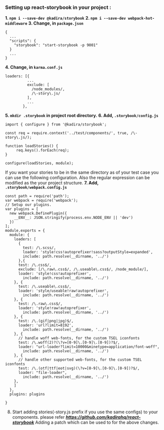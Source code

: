 ### Setting up react-storybook in your project : 

 **1. `npm i --save-dev @kadira/storybook`**
 **2. `npm i --save-dev webpack-hot-middleware`**
 **3. Change, in `package.json`** 
```
{
  ...
  "scripts": {
    "storybook": "start-storybook -p 9001"
  }
  ...
}
```
**4. Change, in `karma.conf.js`**
```
loaders: [{
          ...
          exclude: [
          	/node_modules/,
          	/\-story\.js/
          ],
          ...
        },
```
**5.  `mkdir .storybook` in project root directory.**
**6.  Add, `.storybook/config.js`**
```
import { configure } from '@kadira/storybook';

const req = require.context('../test/components/', true, /\-story\.js/);

function loadStories() {
	 req.keys().forEach(req);
}

configure(loadStories, module);

```
If you want your stories to be in the same directory as of your test case you can use the following configuration. Also the regular expression can be modified as the your project structure. 
**7. Add, `.storybook/webpack.config.js`**
```
const path = require('path');
var webpack = require('webpack');
// Setup our plugins.
var plugins = [
  new webpack.DefinePlugin({
    __ENV__: JSON.stringify(process.env.NODE_ENV || 'dev')
  })
];
module.exports = {
  module: {
    loaders: [
      {
      	test: /\.scss/,
      	loader: 'style!css!autoprefixer!sass?outputStyle=expanded',
        include: path.resolve(__dirname, '../')
      },{
      test: /\.css$/,
      exclude: [/\.raw\.css$/, /\.useable\.css$/, /node_module/],
      loader: 'style!css!autoprefixer',
        include: path.resolve(__dirname, '../')
    }, {
      test: /\.useable\.css$/,
      loader: 'style/useable!raw!autoprefixer',
        include: path.resolve(__dirname, '../')
    }, {
      test: /\.raw\.css$/,
      loader: 'style!raw!autoprefixer',
        include: path.resolve(__dirname, '../')
    }, {
      test: /\.(gif|png|jpg)$/,
      loader: 'url?limit=8192',
        include: path.resolve(__dirname, '../')
    }, {
      // handle woff web-fonts, for the custom TSEL iconfonts
      test: /\.woff(2)?(\?v=[0-9]\.[0-9]\.[0-9])?$/,
      loader: "url-loader?limit=10000&minetype=application/font-woff",
        include: path.resolve(__dirname, '../')
    }, {
      // handle other supported web-fonts, for the custom TSEL iconfonts
      test: /\.(otf|ttf|eot|svg)(\?v=[0-9]\.[0-9]\.[0-9])?$/,
      loader: "file-loader",
        include: path.resolve(__dirname, '../')
    },
    ]
  },
  plugins: plugins

}

```    
8. Start adding stories(-story.js prefix if you use the same configs) to your components. please refer ***https://github.com/kadirahq/react-storybook***
Adding a patch which can be used to for the above changes. 
